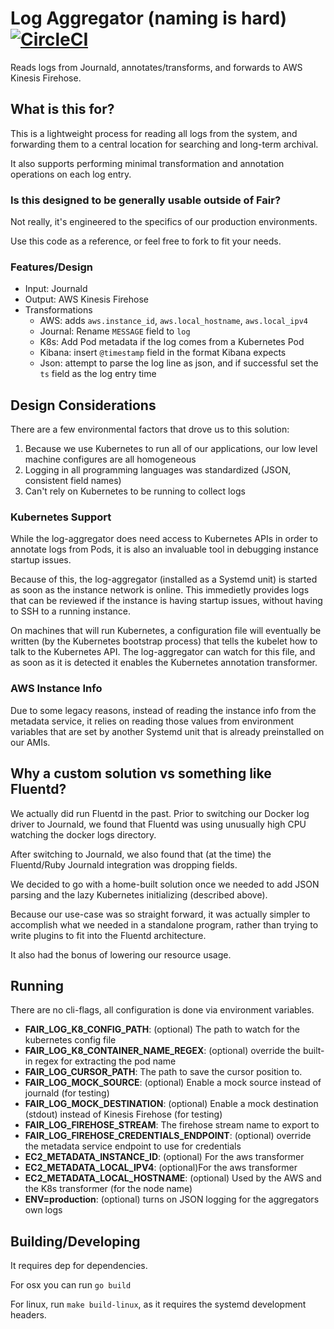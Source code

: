 # Log Aggregator (naming is hard) [![CircleCI](https://circleci.com/gh/wearefair/log-aggregator.svg?style=svg)](https://circleci.com/gh/wearefair/log-aggregator)

Reads logs from Journald, annotates/transforms, and forwards to AWS Kinesis Firehose.

## What is this for?

This is a lightweight process for reading all logs from the system, and forwarding them to a central location for
searching and long-term archival.

It also supports performing minimal transformation and annotation operations on each log entry.

### Is this designed to be generally usable outside of Fair?

Not really, it's engineered to the specifics of our production environments.

Use this code as a reference, or feel free to fork to fit your needs.


### Features/Design

- Input: Journald
- Output: AWS Kinesis Firehose
- Transformations
  - AWS: adds `aws.instance_id`, `aws.local_hostname`, `aws.local_ipv4`
  - Journal: Rename `MESSAGE` field to `log`
  - K8s: Add Pod metadata if the log comes from a Kubernetes Pod
  - Kibana: insert `@timestamp` field in the format Kibana expects
  - Json: attempt to parse the log line as json, and if successful set the `ts` field as the log entry time


## Design Considerations

There are a few environmental factors that drove us to this solution:

1. Because we use Kubernetes to run all of our applications, our low level machine configures are all homogeneous
2. Logging in all programming languages was standardized (JSON, consistent field names)
3. Can't rely on Kubernetes to be running to collect logs

### Kubernetes Support

While the log-aggregator does need access to Kubernetes APIs in order to annotate logs from Pods, it is also an invaluable tool in debugging instance startup issues.

Because of this, the log-aggregator (installed as a Systemd unit) is started as soon as the instance network is online.
This immedietly provides logs that can be reviewed if the instance is having startup issues, without having to SSH to a running instance.

On machines that will run Kubernetes, a configuration file will eventually be written (by the Kubernetes bootstrap process) that tells the kubelet how to talk to the Kubernetes API. The log-aggregator can watch for this file, and as soon as it is detected it enables the Kubernetes annotation transformer.

### AWS Instance Info

Due to some legacy reasons, instead of reading the instance info from the metadata service, it relies on reading those values from environment variables that are set by another Systemd unit that is already preinstalled on our AMIs.


## Why a custom solution vs something like Fluentd?

We actually did run Fluentd in the past. Prior to switching our Docker log driver to Journald, we found that Fluentd was using unusually high CPU watching the docker logs directory.

After switching to Journald, we also found that (at the time) the Fluentd/Ruby Journald integration was dropping fields.

We decided to go with a home-built solution once we needed to add JSON parsing and the lazy Kubernetes initializing (described above).

Because our use-case was so straight forward, it was actually simpler to accomplish what we needed in a standalone program, rather than trying to write plugins to fit into the Fluentd architecture.

It also had the bonus of lowering our resource usage.


## Running
There are no cli-flags, all configuration is done via environment variables.

- **FAIR_LOG_K8_CONFIG_PATH**: (optional) The path to watch for the kubernetes config file
- **FAIR_LOG_K8_CONTAINER_NAME_REGEX**: (optional) override the built-in regex for extracting the pod name
- **FAIR_LOG_CURSOR_PATH**: The path to save the cursor position to.
- **FAIR_LOG_MOCK_SOURCE**: (optional) Enable a mock source instead of journald (for testing)
- **FAIR_LOG_MOCK_DESTINATION**: (optional) Enable a mock destination (stdout) instead of Kinesis Firehose (for testing)
- **FAIR_LOG_FIREHOSE_STREAM**: The firehose stream name to export to
- **FAIR_LOG_FIREHOSE_CREDENTIALS_ENDPOINT**: (optional) override the metadata service endpoint to use for credentials
- **EC2_METADATA_INSTANCE_ID**: (optional) For the aws transformer
- **EC2_METADATA_LOCAL_IPV4**: (optional)For the aws transformer
- **EC2_METADATA_LOCAL_HOSTNAME**: (optional) Used by the AWS and the K8s transformer (for the node name)
- **ENV=production**: (optional) turns on JSON logging for the aggregators own logs

## Building/Developing

It requires dep for dependencies.

For osx you can run `go build`

For linux, run `make build-linux`, as it requires the systemd development headers.
